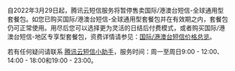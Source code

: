 自2022年3月29日起，腾讯云短信服务将暂停售卖国际/港澳台短信-全球通用型套餐包。如您已购买国际/港澳台短信-全球通用型套餐包并在有效期之内，套餐包仍可正常使用。用尽后您可以选择更为灵活的日结后付费模式，或者购买国际/港澳台短信-地区专享型套餐包，资费详情请参见：[国际/港澳台短信价格总览](https://cloud.tencent.com/document/product/382/18051)。

若有任何疑问请联系 [腾讯云短信小助手](https://mc.tencent.com/WYsEzSPv)，服务时间：周一至周日9:00 - 12:00、14:00 - 18:00和19:00 - 23:00。
